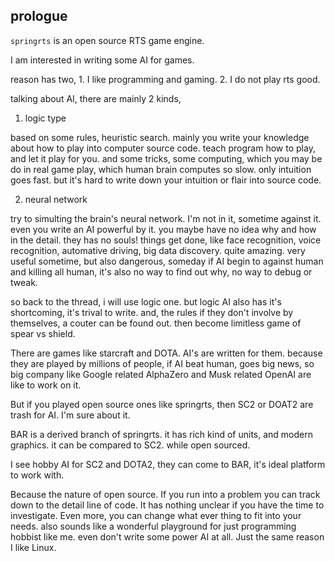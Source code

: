 
## prologue 

`springrts` is an open source RTS game engine. 

I am interested in writing some AI for games.

reason has two, 1. I like programming and gaming. 2. I do not play rts good.

talking about AI, there are mainly 2 kinds, 

1. logic type 

based on some rules, heuristic search. mainly you write your knowledge about how to play into computer source code. teach program how to play, and let it play for you. and some tricks, some computing, which you may be do in real game play, which human brain computes so slow. only intuition goes fast. but it's hard to write down your intuition or flair into source code.


2. neural network  

try to simulting the brain's neural network. I'm not in it, sometime against it. even you write an AI powerful by it. you maybe have no idea why and how in the detail. they has no souls! things get done, like face recognition, voice recognition, automative driving, big data discovery. quite amazing. very useful sometime, but also dangerous, someday if AI begin to against human and killing all human, it's also no way to find out why, no way to debug or tweak.

so back to the thread, i will use logic one. but logic AI also has it's shortcoming, it's trival to write. and, the rules if they don't involve by themselves, a couter can be found out. then become limitless game of spear vs shield.

There are games like starcraft and DOTA. AI's are written for them. because they are played by millions of people, if AI beat human, goes big news, so big company like Google related AlphaZero and Musk related OpenAI are like to work on it.

But if you played open source ones like springrts, then SC2 or DOAT2 are trash for AI. I'm sure about it. 

BAR is a derived branch of springrts. it has rich kind of units, and modern graphics. it can be compared to SC2. while open sourced.

I see hobby AI for SC2 and DOTA2, they can come to BAR, it's ideal platform to work with.

Because the nature of open source. If you run into a problem you can track down to the detail line of code. It has nothing unclear if you have the time to investigate. Even more,
you can change what ever thing to fit into your needs. also sounds like a wonderful playground for just programming hobbist like me. even don't write some power AI at all. Just the same reason I like Linux.

